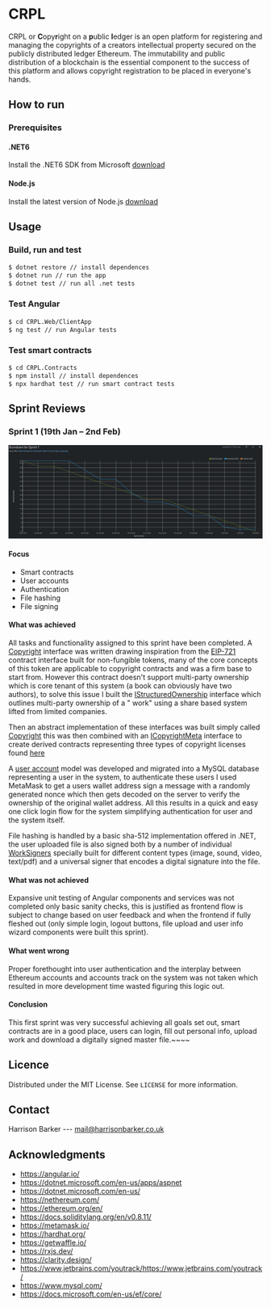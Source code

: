 # CRPL

CRPL or **C**opy**r**ight on a **p**ublic **l**edger is an open platform for registering and managing the copyrights of
a creators intellectual property secured on the publicly distributed ledger Ethereum. The immutability and public
distribution of a blockchain is the essential component to the success of this platform and allows copyright
registration to be placed in everyone's hands.

## How to run

### Prerequisites

#### .NET6

Install the .NET6 SDK from Microsoft [download](https://dotnet.microsoft.com/en-us/download/dotnet/6.0)

#### Node.js

Install the latest version of Node.js [download](https://nodejs.org/en/download/)

## Usage

### Build, run and test

```console
$ dotnet restore // install dependences
$ dotnet run // run the app
$ dotnet test // run all .net tests
```

### Test Angular

```console
$ cd CRPL.Web/ClientApp
$ ng test // run Angular tests
```

### Test smart contracts

```console
$ cd CRPL.Contracts
$ npm install // install dependences
$ npx hardhat test // run smart contract tests
```

## Sprint Reviews

### Sprint 1 (19th Jan – 2nd Feb)

![burndown-1](./Sprint%20Reviews/burndown-1.png)

#### Focus

- Smart contracts
- User accounts
- Authentication
- File hashing
- File signing

#### What was achieved

All tasks and functionality assigned to this sprint have been completed.
A [Copyright](https://github.com/MrHarrisonBarker/CRPL/blob/main/CRPL.Contracts/contracts/ICopyright.sol) interface was
written drawing inspiration from the [EIP-721](https://eips.ethereum.org/EIPS/eip-721) contract interface built for
non-fungible tokens, many of the core concepts of this token are applicable to copyright contracts and was a firm base
to start from. However this contract doesn't support multi-party ownership which is core tenant of this system (a book
can obviously have two authors), to solve this issue I built
the [IStructuredOwnership](https://github.com/MrHarrisonBarker/CRPL/blob/main/CRPL.Contracts/contracts/IStructuredOwnership.sol)
interface which outlines multi-party ownership of a "
work" using a share based system lifted from limited companies.

Then an abstract implementation of these interfaces was built simply
called [Copyright](https://github.com/MrHarrisonBarker/CRPL/blob/main/CRPL.Contracts/contracts/Copyrights/Copyright.sol)
this was then combined with
an [ICopyrightMeta](https://github.com/MrHarrisonBarker/CRPL/blob/main/CRPL.Contracts/contracts/ICopyrightMeta.sol)
interface to create derived contracts representing three types of copyright licenses
found [here](https://github.com/MrHarrisonBarker/CRPL/tree/main/CRPL.Contracts/contracts/Copyrights)

A [user account](https://github.com/MrHarrisonBarker/CRPL/blob/main/CRPL.Data/Account/UserAccount.cs) model was
developed and migrated into a MySQL database representing a user in the system, to authenticate these users I used
MetaMask to get a users wallet address sign a message with a randomly generated nonce which then gets decoded on the
server to verify the ownership of the original wallet address. All this results in a quick and easy one click login flow
for the system simplifying authentication for user and the system itself.

File hashing is handled by a basic sha-512 implementation offered in .NET, the user uploaded file is also signed both by
a number of individual [WorkSigners](https://github.com/MrHarrisonBarker/CRPL/tree/main/CRPL.Web/WorkSigners) specially
built for different content types (image, sound, video, text/pdf) and a universal signer that encodes a digital
signature into the file.

#### What was not achieved

Expansive unit testing of Angular components and services was not completed only basic sanity checks, this is justified
as frontend flow is subject to change based on user feedback and when the frontend if fully fleshed out (only simple
login, logout buttons, file upload and user info wizard components were built this sprint).

#### What went wrong

Proper forethought into user authentication and the interplay between Ethereum accounts and accounts track on the system
was not taken which resulted in more development time wasted figuring this logic out.

#### Conclusion

This first sprint was very successful achieving all goals set out, smart contracts are in a good place, users can login,
fill out personal info, upload work and download a digitally signed master file.~~~~

## Licence

Distributed under the MIT License. See `LICENSE` for more information.

## Contact

Harrison Barker --- mail@harrisonbarker.co.uk

## Acknowledgments

* https://angular.io/
* https://dotnet.microsoft.com/en-us/apps/aspnet
* https://dotnet.microsoft.com/en-us/
* https://nethereum.com/
* https://ethereum.org/en/
* https://docs.soliditylang.org/en/v0.8.11/
* https://metamask.io/
* https://hardhat.org/
* https://getwaffle.io/
* https://rxjs.dev/
* https://clarity.design/
* https://www.jetbrains.com/youtrack/https://www.jetbrains.com/youtrack/
* https://www.mysql.com/
* https://docs.microsoft.com/en-us/ef/core/